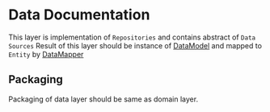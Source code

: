# Data Documentation
This layer is implementation of `Repositories` and contains abstract of `Data Sources`
Result of this layer should be instance of [DataModel](/data/DataModel.kt) and mapped to 
`Entity` by [DataMapper](/data/DataMapper.kt) 

## Packaging

Packaging of data layer should be same as domain layer.


